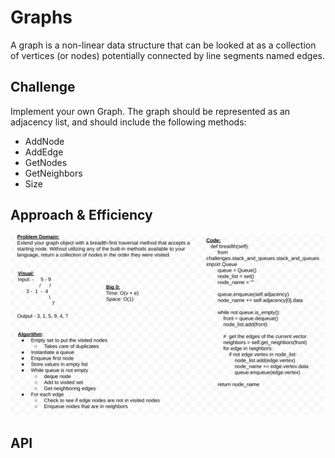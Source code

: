 # Graphs

A graph is a non-linear data structure that can be looked at as a collection of vertices (or nodes) potentially connected by line segments named edges.

## Challenge

Implement your own Graph. The graph should be represented as an adjacency list, and should include the following methods:

* AddNode
* AddEdge
* GetNodes
* GetNeighbors
* Size

## Approach & Efficiency
![graph](../../assets/graph)

## API